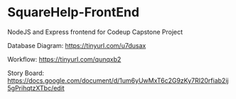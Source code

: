 # SquareHelp-FrontEnd
NodeJS and Express frontend for Codeup Capstone Project

Database Diagram:
https://tinyurl.com/u7dusax

Workflow:
https://tinyurl.com/qunqxb2

Story Board: 
https://docs.google.com/document/d/1um6yUwMxT6c2G9zKy7RI20rfiab2ij5gPrihqtzXTbc/edit
